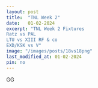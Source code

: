 ```yaml
---
layout: post
title:  "TNL Week 2"
date:   01-02-2024
excerpt: "TNL Week 2 Fixtures
Ratz vs PAL
LTU vs XIII RF & co
EXD/KSK vs V"
image: "/images/posts/18vs18png"
last_modified_at: 01-02-2024
pin: no
---
```


GG
